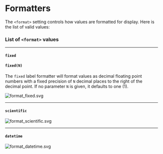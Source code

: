 Formatters
==========

The `<format>` setting controls how values are formatted for display. Here
is the list of valid values:

### List of `<format>` values

---

#### `fixed`
#### `fixed(N)`

The `fixed` label formatter will format values as decimal floating point numbers
with a fixed precision of `N` decimal places to the right of the decimal point.
If no parameter `N` is given, it defaults to one (1).

![format_fixed.svg](/documentation/figures/format_fixed.svg)

---

#### `scientific`

![format_scientific.svg](/documentation/figures/format_scientific.svg)

---

#### `datetime`

![format_datetime.svg](/documentation/figures/format_datetime.svg)


